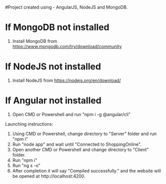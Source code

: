 #Project created using - AngularJS, NodeJS and MongoDB.

# If MongoDB not installed
1. Install MongoDB from https://www.mongodb.com/try/download/community

# If NodeJS not installed
1. Install NodeJS from https://nodejs.org/en/download/

# If Angular not installed
1. Open CMD or Powershell and run "npm i -g @angular/cli" 

Launching instructions:

1. Using CMD or Powershell, change directory to "Server" folder and run "npm i"
2. Run "node app" and wait until "Connected to ShoppingOnline".
3. Open another CMD or Powershell and change directory to "Client" folder.
4. Run "npm i"
5. Run "ng s -o"
6. After completion it will say "Compiled successfully." and the website will be opened at http://localhost:4200.

